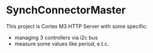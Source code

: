 # SynchConnectorMaster
This project is Cortex M3 HTTP Server with some specific:
- managing 3 controllers via i2c bus
- measure some values like period, e.t.c.
